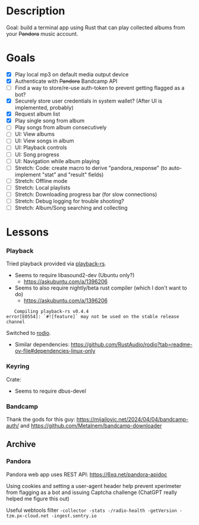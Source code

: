 # Description
Goal: build a terminal app using Rust that can play collected albums from your ~~Pandora~~ music account.


# Goals
- [x] Play local mp3 on default media output device
- [x] Authenticate with ~~Pandora~~ Bandcamp API
- [ ] Find a way to store/re-use auth-token to prevent getting flagged as a bot?
- [x] Securely store user credentials in system wallet? (After UI is implemented, probably)
- [x] Request album list
- [x] Play single song from album
- [ ] Play songs from album consecutively
- [ ] UI: View albums
- [ ] UI: View songs in album
- [ ] UI: Playback controls 
- [ ] UI: Song progress
- [ ] UI: Navigation while album playing
- [ ] Stretch: Code: create macro to derive "pandora_response" (to auto-implement "stat" and "result" fields)
- [ ] Stretch: Offline mode
- [ ] Stretch: Local playlists
- [ ] Stretch: Downloading progress bar (for slow connections)
- [ ] Stretch: Debug logging for trouble shooting?
- [ ] Stretch: Album/Song searching and collecting

# Lessons
### Playback
Tried playback provided via [playback-rs](https://crates.io/crates/playback-rs/0.4.4).
 - Seems to require libasound2-dev (Ubuntu only?)
   - https://askubuntu.com/a/1396206
 - Seems to also require nightly/beta rust compiler (which I don't want to do)
   - https://askubuntu.com/a/1396206
```
   Compiling playback-rs v0.4.4
error[E0554]: `#![feature]` may not be used on the stable release channel
```

Switched to [rodio](https://crates.io/crates/rodio).
 - Similar dependencies: https://github.com/RustAudio/rodio?tab=readme-ov-file#dependencies-linux-only

### Keyring
Crate: 
 - Seems to require dbus-devel

### Bandcamp
Thank the gods for this guy: https://mijailovic.net/2024/04/04/bandcamp-auth/ and https://github.com/Metalnem/bandcamp-downloader

## Archive
### Pandora
Pandora web app uses REST API: https://6xq.net/pandora-apidoc

Using cookies and setting a user-agent header help prevent xperimeter from flagging as a bot and issuing Captcha challenge
(ChatGPT really helped me figure this out)

Useful webtools filter `-collector -stats -/radio-health -getVersion -tzm.px-cloud.net -ingest.sentry.io`